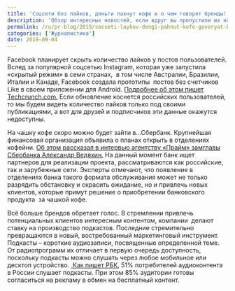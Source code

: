 ```yaml
---
title: 'Соцсети без лайков, деньги пахнут кофе и о чем говорят бренды!'
description: 'Обзор интересных новостей, если вдруг вы пропустили их на этой неделе.'
permalink: /ru/pr-blog/2019/socseti-laykov-dengi-pahnut-kofe-govoryat-brendy
categories: ['Журналистика']
date: 2019-09-04
---
```


<p>Facebook планирует скрыть количество лайков у постов пользователей. Вслед за популярной соцсетью Instagram, которая уже запустила «скрытый режим» в семи странах,&nbsp; в том числе Австралии, Бразилии, Италии и Канаде, Facebook создала&nbsp;прототипы&nbsp; постов без счетчиков Like в своем приложении для Android.&nbsp;<a href="https://techcrunch.com/2019/09/02/facebook-hidden-likes/">Подробнее об этом пишет Techcrunch.com.</a> Если обновление коснется российских пользователей, то мы будем видеть количество лайков только под своими публикациями, а вот для друзей и подписчиков эти данные окажутся недоступны.&nbsp;</p>
<p>На чашку кофе скоро можно будет зайти в…Сбербанк. Крупнейшая финансовая организация объявила о планах открыть в отделениях кофейни. <a href="https://1prime.ru/finance/20190903/830293468.html">Об этом рассказал в интервью агентству «Прайм» замглавы Сбербанка Александр Ведяхин.</a> На данный момент банк ищет партнеров для реализации проекта, рассматриваются как российские, так и зарубежные сети. Эксперты отмечают, что появление в отделениях банка такого формата обслуживания может не только разрядить обстановку и скрасить ожидание, но и привлечь новых клиентов, которые примут решение о приобретении банковского продукта&nbsp; за чашкой кофе.</p>
<p>Всё больше брендов обретает голос. В стремлении привлечь потенциальных клиентов интересным контентом, компании&nbsp; делают ставку на производство подкастов. Последние стремительно превращаются в новый, востребованный маркетинговый инструмент.&nbsp; Подкасты – короткие аудиозаписи, посвященные определенной теме. От радиопрограмм их отличает в первую очередь доступность, поскольку подкасты можно слушать через любое мобильное или десктоп устройство.&nbsp;<a href="https://pro.rbc.ru/demo/5d5ff14b9a794728414a6b9e?from=newsfeed"> Как пишет РБК</a>, 51% потребителей аудиоконтента в России слушает подкасты. При этом 85% аудитории готовы согласиться на рекламу в обмен на бесплатный контент.</p>
